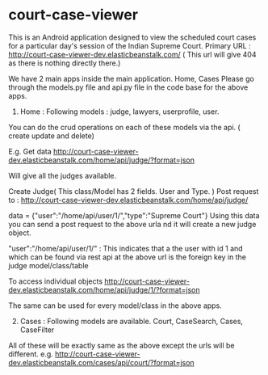 # court-case-viewer
This is an Android application designed to view the scheduled court cases for a particular day's session of the Indian Supreme Court.
Primary URL : http://court-case-viewer-dev.elasticbeanstalk.com/
( This url will give 404 as there is nothing directly there.)

We have 2 main apps inside the main application. 
Home, Cases
Please go through the models.py file and api.py file in the code base for the above apps. 


1. Home : Following models : judge, lawyers, userprofile, user. 

You can do the crud operations on each of these models via the api. ( create update and delete)

E.g.
Get data
http://court-case-viewer-dev.elasticbeanstalk.com/home/api/judge/?format=json

Will give all the judges available. 

Create Judge( This class/Model has 2 fields. User and Type. )
Post request to :  http://court-case-viewer-dev.elasticbeanstalk.com/home/api/judge/ 

data = {"user":"/home/api/user/1/","type":"Supreme Court"}
Using this data you can send a post request to the above urla nd it will create a new judge object. 

"user":"/home/api/user/1/" : This indicates that a the user with id 1 and which can be found via rest api at the above url is the foreign key in the judge model/class/table

To access individual objects http://court-case-viewer-dev.elasticbeanstalk.com/home/api/judge/1/?format=json

The same can be used for every model/class in the above apps. 

2. Cases : Following models are available. Court, CaseSearch, Cases, CaseFilter

All of these will be exactly same as the above except the urls will be different. 
e.g.
 http://court-case-viewer-dev.elasticbeanstalk.com/cases/api/court/?format=json
